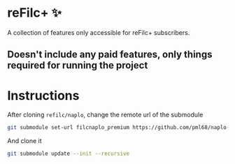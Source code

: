 # reFilc+ ✨

A collection of features only accessible for reFilc+ subscribers.

## Doesn't include any paid features, only things required for running the project

# Instructions

After cloning `refilc/naplo`, change the remote url of the submodule
```sh
git submodule set-url filcnaplo_premium https://github.com/pml68/naplo-plus
```

And clone it
```sh
git submodule update --init --recursive
```
